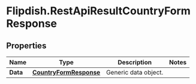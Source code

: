 # Flipdish.RestApiResultCountryFormResponse

## Properties
Name | Type | Description | Notes
------------ | ------------- | ------------- | -------------
**Data** | [**CountryFormResponse**](CountryFormResponse.md) | Generic data object. | 


